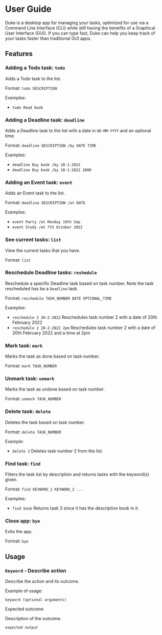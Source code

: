 # User Guide

Duke is a desktop app for managing your tasks, optimized for use via a Command Line Interface (CLI) while still having the benefits of a Graphical User Interface (GUI). If you can type fast, Duke can help you keep track of your tasks faster than traditional GUI apps.

## Features 

### Adding a Todo task: `todo`

Adds a Todo task to the list.

Format: `todo DESCRIPTION`

Examples:

- `todo Read book`



### Adding a Deadline task: `deadline`

Adds a Deadline task to the list with a date in `DD-MM-YYYY` and an optional time

Format: `deadline DESCRIPTION /by DATE TIME`

Examples:

- `deadline Buy book /by 10-1-2022`
- `deadline Buy book /by 10-1-2022 2000`



### Adding an Event task: `event`

Adds an Event task to the list.

Format: `deadline DESCRIPTION /at DATE`

Examples:

- `event Party /at Monday 19th Sep`
- `event Study /at 7th October 2022`



### See current tasks: `list`

View the current tasks that you have.

Format: `list`



### Reschedule Deadline tasks: `reshedule`

Reschedule a specific Deadline task based on task number. Note the task rescheduled has be a `Deadline` task.

Format: `reschedule TASK_NUMBER DATE OPTIONAL_TIME`

Examples:
- `reschedule 2 20-2-2022` Reschedules task number 2 with a date of 20th February 2022
- `reschedule 2 20-2-2022 2pm` Reschedules task number 2 with a date of 20th February 2022 and a time at 2pm



### Mark task: `mark`

Marks the task as done based on task number.

Format: `mark TASK_NUMBER`



### Unmark task: `unmark`

Marks the task as undone based on task number.

Format: `unmark TASK_NUMBER`



### Delete task: `delete`

Deletes the task based on task number.

Format: `delete TASK_NUMBER`

Example:
- `delete 2` Deletes task number 2 from the list.



### Find task: `find`

Filters the task list by description and returns tasks with the keyword(s) given.

Format: `find KEYWORD_1 KEYWORD_2 ...`

Examples:
- `find book` Returns task 3 since it has the description book in it.



### Close app: `bye`

Exits the app.

Format: `bye`


## Usage

### `Keyword` - Describe action

Describe the action and its outcome.

Example of usage: 

`keyword (optional arguments)`

Expected outcome:

Description of the outcome.

```
expected output
```
